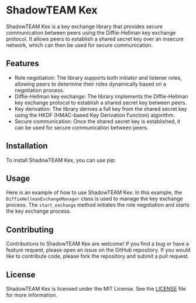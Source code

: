 # ShadowTEAM Kex

ShadowTEAM Kex is a key exchange library that provides secure communication between peers using the Diffie-Hellman key exchange protocol. It allows peers to establish a shared secret key over an insecure network, which can then be used for secure communication.

## Features

- Role negotiation: The library supports both initiator and listener roles, allowing peers to determine their roles dynamically based on a negotiation process.
- Diffie-Hellman key exchange: The library implements the Diffie-Hellman key exchange protocol to establish a shared secret key between peers.
- Key derivation: The library derives a full key from the shared secret key using the HKDF (HMAC-based Key Derivation Function) algorithm.
- Secure communication: Once the shared secret key is established, it can be used for secure communication between peers.

## Installation

To install ShadowTEAM Kex, you can use pip:
## Usage

Here is an example of how to use ShadowTEAM Kex:
In this example, the `DiffieHellmanExchangeManager` class is used to manage the key exchange process. The `start_exchange` method initiates the role negotiation and starts the key exchange process.

## Contributing

Contributions to ShadowTEAM Kex are welcome! If you find a bug or have a feature request, please open an issue on the GitHub repository. If you would like to contribute code, please fork the repository and submit a pull request.

## License

ShadowTEAM Kex is licensed under the MIT License. See the [LICENSE](LICENSE) file for more information.

